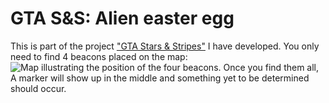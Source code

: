 # GTA S&S: Alien easter egg
 This is part of the project ["GTA Stars & Stripes"](https://gtastarsandstripes.miraheze.org/wiki/Main_Page) I have developed. You only need to find 4 beacons placed on the map:
 ![Map illustrating the position of the four beacons.](https://i.imgur.com/OBZExLT.png)
 Once you find them all, A marker will show up in the middle and something yet to be determined should occur.
